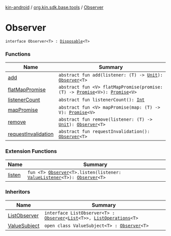 [kin-android](../../index.md) / [org.kin.sdk.base.tools](../index.md) / [Observer](./index.md)

# Observer

`interface Observer<T> : `[`Disposable`](../-disposable/index.md)`<T>`

### Functions

| Name | Summary |
|---|---|
| [add](add.md) | `abstract fun add(listener: (T) -> `[`Unit`](https://kotlinlang.org/api/latest/jvm/stdlib/kotlin/-unit/index.html)`): `[`Observer`](./index.md)`<T>` |
| [flatMapPromise](flat-map-promise.md) | `abstract fun <V> flatMapPromise(promise: (T) -> `[`Promise`](../-promise/index.md)`<V>): `[`Promise`](../-promise/index.md)`<V>` |
| [listenerCount](listener-count.md) | `abstract fun listenerCount(): `[`Int`](https://kotlinlang.org/api/latest/jvm/stdlib/kotlin/-int/index.html) |
| [mapPromise](map-promise.md) | `abstract fun <V> mapPromise(map: (T) -> V): `[`Promise`](../-promise/index.md)`<V>` |
| [remove](remove.md) | `abstract fun remove(listener: (T) -> `[`Unit`](https://kotlinlang.org/api/latest/jvm/stdlib/kotlin/-unit/index.html)`): `[`Observer`](./index.md)`<T>` |
| [requestInvalidation](request-invalidation.md) | `abstract fun requestInvalidation(): `[`Observer`](./index.md)`<T>` |

### Extension Functions

| Name | Summary |
|---|---|
| [listen](../listen.md) | `fun <T> `[`Observer`](./index.md)`<T>.listen(listener: `[`ValueListener`](../-value-listener/index.md)`<T>): `[`Observer`](./index.md)`<T>` |

### Inheritors

| Name | Summary |
|---|---|
| [ListObserver](../-list-observer/index.md) | `interface ListObserver<T> : `[`Observer`](./index.md)`<`[`List`](https://kotlinlang.org/api/latest/jvm/stdlib/kotlin.collections/-list/index.html)`<T>>, `[`ListOperations`](../-list-operations/index.md)`<T>` |
| [ValueSubject](../-value-subject/index.md) | `open class ValueSubject<T> : `[`Observer`](./index.md)`<T>` |
